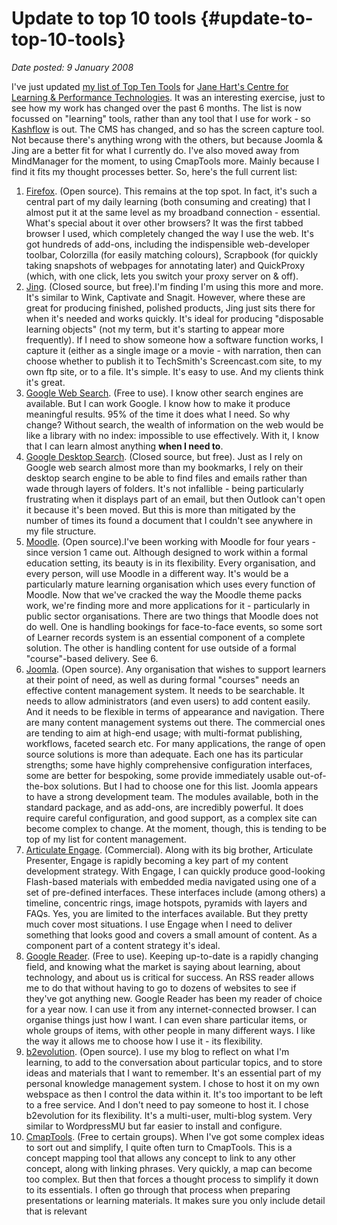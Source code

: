 # Update to top 10 tools {#update-to-top-10-tools}

_Date posted: 9 January 2008_

I've just updated [my list of Top Ten Tools](http://www.c4lpt.co.uk/recommended/markberthelemy.html) for [Jane Hart's Centre for Learning & Performance Technologies](http://www.c4lpt.co.uk/recommended/index.html). It was an interesting exercise, just to see how my work has changed over the past 6 months. The list is now focussed on "learning" tools, rather than any tool that I use for work - so [Kashflow](http://www.kashflow.co.uk/) is out. The CMS has changed, and so has the screen capture tool. Not because there's anything wrong with the others, but because Joomla & Jing are a better fit for what I currently do. I've also moved away from MindManager for the moment, to using CmapTools more. Mainly because I find it fits my thought processes better. So, here's the full current list:

1.  [Firefox](http://www.c4lpt.co.uk/Top100Tools/firefox.html). (Open source).  This remains at the top spot. In fact, it's such a central part of my daily learning (both consuming and creating) that I almost put it at the same level as my broadband connection - essential. What's special about it over other browsers? It was the first tabbed browser I used, which completely changed the way I use the web. It's got hundreds of add-ons, including the indispensible web-developer toolbar, Colorzilla (for easily matching colours), Scrapbook (for quickly taking snapshots of webpages for annotating later) and QuickProxy (which, with one click, lets you switch your proxy server on & off).
2.  [Jing](http://www.c4lpt.co.uk/Top100Tools/jing.html). (Closed source, but free).I'm finding I'm using this more and more. It's similar to Wink, Captivate and Snagit. However, where these are great for producing finished, polished products, Jing just sits there for when it's needed and works quickly. It's ideal for producing "disposable learning objects" (not my term, but it's starting to appear more frequently). If I need to show someone how a software function works, I capture it (either as a single image or a movie - with narration, then can choose whether to publish it to TechSmith's Screencast.com site, to my own ftp site, or to a file. It's simple. It's easy to use. And my clients think it's great.
3.  [Google Web Search](http://www.c4lpt.co.uk/Top100Tools/google.html). (Free to use). I know other search engines are available. But I can work Google. I know how to make it produce meaningful results. 95% of the time it does what I need. So why change? Without search, the wealth of information on the web would be like a library with no index: impossible to use effectively. With it, I know that I can learn almost anything **when I need to**.
4.  [Google Desktop Search](http://www.c4lpt.co.uk/Top100Tools/googledesktop.html). (Closed source, but free).  Just as I rely on Google web search almost more than my bookmarks, I rely on their desktop search engine to be able to find files and emails rather than wade through layers of folders. It's not infallible - being particularly frustrating when it displays part of an email, but then Outlook can't open it because it's been moved. But this is more than mitigated by the number of times its found a document that I couldn't see anywhere in my file structure.
5.  [Moodle](http://www.c4lpt.co.uk/Top100Tools/moodle.html). (Open source).I've been working with Moodle for four years - since version 1 came out. Although designed to work within a formal education setting, its beauty is in its flexibility. Every organisation, and every person, will use Moodle in a different way. It's would be a particularly mature learning organisation which uses every function of Moodle. Now that we've cracked the way the Moodle theme packs work, we're finding more and more applications for it - particularly in public sector organisations. There are two things that Moodle does not do well. One is handling bookings for face-to-face events, so some sort of Learner records system is an essential component of a complete solution. The other is handling content for use outside of a formal "course"-based delivery. See 6.
6.  [Joomla](http://www.c4lpt.co.uk/Top100Tools/joomla.html). (Open source).   Any organisation that wishes to support learners at their point of need, as well as during formal "courses" needs an effective content management system. It needs to be searchable. It needs to allow administrators (and even users) to add content easily. And it needs to be flexible in terms of appearance and navigation. There are many content management systems out there. The commercial ones are tending to aim at high-end usage; with multi-format publishing, workflows, faceted search etc. For many applications, the range of open source solutions is more than adequate. Each one has its particular strengths; some have highly comprehensive configuration interfaces, some are better for bespoking, some provide immediately usable out-of-the-box solutions. But I had to choose one for this list. Joomla appears to have a strong development team. The modules available, both in the standard package, and as add-ons, are incredibly powerful. It does require careful configuration, and good support, as a complex site can become complex to change. At the moment, though, this is tending to be top of my list for content management.
7.  [Articulate Engage](http://www.c4lpt.co.uk/Top100Tools/articulate.html). (Commercial).   Along with its big brother, Articulate Presenter, Engage is rapidly becoming a key part of my content development strategy. With Engage, I can quickly produce good-looking Flash-based materials with embedded media navigated using one of a set of pre-defined interfaces. These interfaces include (among others) a timeline, concentric rings, image hotspots, pyramids with layers and FAQs. Yes, you are limited to the interfaces available. But they pretty much cover most situations. I use Engage when I need to deliver something that looks good and covers a small amount of content. As a component part of a content strategy it's ideal.
8.  [Google Reader](http://www.c4lpt.co.uk/Top100Tools/googlereader.html). (Free to use). Keeping up-to-date is a rapidly changing field, and knowing what the market is saying about learning, about technology, and about us is critical for success. An RSS reader allows me to do that without having to go to dozens of websites to see if they've got anything new. Google Reader has been my reader of choice for a year now. I can use it from any internet-connected browser. I can organise things just how I want. I can even share particular items, or whole groups of items, with other people in many different ways. I like the way it allows me to choose how I use it - its flexibility.
9.  [b2evolution](http://www.c4lpt.co.uk/Top100Tools/b2evolution.html). (Open source). I use my blog to reflect on what I'm learning, to add to the conversation about particular topics, and to store ideas and materials that I want to remember. It's an essential part of my personal knowledge management system. I chose to host it on my own webspace as then I control the data within it. It's too important to be left to a free service. And I don't need to pay someone to host it. I chose b2evolution for its flexibility. It's a multi-user, multi-blog system. Very similar to WordpressMU but far easier to install and configure.
10.  [CmapTools](http://www.c4lpt.co.uk/Top100Tools/cmap.html). (Free to certain groups). When I've got some complex ideas to sort out and simplify, I quite often turn to CmapTools. This is a concept mapping tool that allows any concept to link to any other concept, along with linking phrases. Very quickly, a map can become too complex. But then that forces a thought process to simplify it down to its essentials. I often go through that process when preparing presentations or learning materials. It makes sure you only include detail that is relevant